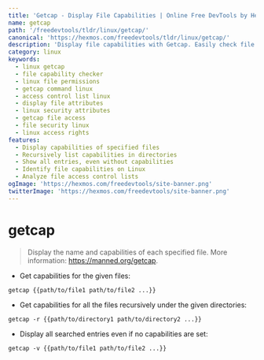 ```yaml
---
title: 'Getcap - Display File Capabilities | Online Free DevTools by Hexmos'
name: getcap
path: '/freedevtools/tldr/linux/getcap/'
canonical: 'https://hexmos.com/freedevtools/tldr/linux/getcap/'
description: 'Display file capabilities with Getcap. Easily check file access rights and security attributes. Free online tool, no registration required.'
category: linux
keywords:
  - linux getcap
  - file capability checker
  - linux file permissions
  - getcap command linux
  - access control list linux
  - display file attributes
  - linux security attributes
  - getcap file access
  - file security linux
  - linux access rights
features:
  - Display capabilities of specified files
  - Recursively list capabilities in directories
  - Show all entries, even without capabilities
  - Identify file capabilities on Linux
  - Analyze file access control lists
ogImage: 'https://hexmos.com/freedevtools/site-banner.png'
twitterImage: 'https://hexmos.com/freedevtools/site-banner.png'
---
```


# getcap

> Display the name and capabilities of each specified file.
> More information: <https://manned.org/getcap>.

- Get capabilities for the given files:

`getcap {{path/to/file1 path/to/file2 ...}}`

- Get capabilities for all the files recursively under the given directories:

`getcap -r {{path/to/directory1 path/to/directory2 ...}}`

- Display all searched entries even if no capabilities are set:

`getcap -v {{path/to/file1 path/to/file2 ...}}`
